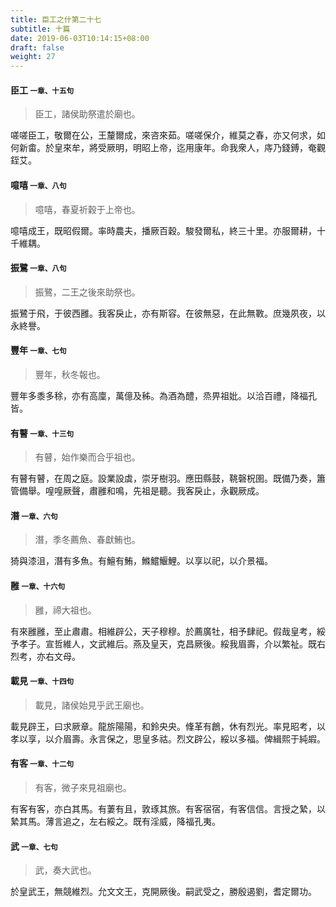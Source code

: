 ```yaml
---
title: 臣工之什第二十七
subtitle: 十篇
date: 2019-06-03T10:14:15+08:00
draft: false
weight: 27
---
```



<h4 id="27.1">臣工 <small>一章、十五句</small></h4>

<blockquote>
  <p>臣工，諸侯助祭遣於廟也。</p>
</blockquote>

<p id="27.1.1">嗟嗟臣工，敬爾在公，王釐爾成，來咨來茹。嗟嗟保介，維莫之春，亦又何求，如何新畬。於皇來牟，將受厥明，明昭上帝，迄用康年。命我衆人，庤乃錢鎛，奄觀銍艾。</p>


<h4 id="27.2">噫嘻 <small>一章、八句</small></h4>

<blockquote>
  <p>噫嘻，春夏祈穀于上帝也。</p>
</blockquote>

<p id="27.2.1">噫嘻成王，既昭假爾。率時農夫，播厥百穀。駿發爾私，終三十里。亦服爾耕，十千維耦。</p>


<h4 id="27.3">振鷺 <small>一章、八句</small></h4>

<blockquote>
  <p>振鷺，二王之後來助祭也。</p>
</blockquote>

<p id="27.3.1">振鷺于飛，于彼西雝。我客戾止，亦有斯容。在彼無惡，在此無斁。庶幾夙夜，以永終譽。</p>


<h4 id="27.4">豐年 <small>一章、七句</small></h4>

<blockquote>
  <p>豐年，秋冬報也。</p>
</blockquote>

<p id="27.4.1">豐年多黍多稌，亦有高廩，萬億及秭。為酒為醴，烝畀祖妣。以洽百禮，降福孔皆。</p>


<h4 id="27.5">有瞽 <small>一章、十三句</small></h4>

<blockquote>
  <p>有瞽，始作樂而合乎祖也。</p>
</blockquote>

<p id="27.5.1">有瞽有瞽，在周之庭。設業設虡，崇牙樹羽。應田縣鼓，鞉磬柷圉。既備乃奏，簫管備舉。喤喤厥聲，肅雝和鳴，先祖是聽。我客戾止，永觀厥成。</p>


<h4 id="27.6">潛 <small>一章、六句</small></h4>

<blockquote>
  <p>潛，季冬薦魚、春獻鮪也。</p>
</blockquote>

<p id="27.6.1">猗與漆沮，潛有多魚。有鱣有鮪，鰷鱨鰋鯉。以享以祀，以介景福。</p>


<h4 id="27.7">雝 <small>一章、十六句</small></h4>

<blockquote>
  <p>雝，禘大祖也。</p>
</blockquote>

<p id="27.7.1">有來雝雝，至止肅肅。相維辟公，天子穆穆。於薦廣牡，相予肆祀。假哉皇考，綏予孝子。宣哲維人，文武維后。燕及皇天，克昌厥後。綏我眉壽，介以繁祉。既右烈考，亦右文母。</p>


<h4 id="27.8">載見 <small>一章、十四句</small></h4>

<blockquote>
  <p>載見，諸侯始見乎武王廟也。</p>
</blockquote>

<p id="27.8.1">載見辟王，曰求厥章。龍旂陽陽，和鈴央央。鞗革有鶬，休有烈光。率見昭考，以孝以享，以介眉壽。永言保之，思皇多祜。烈文辟公，綏以多福。俾緝熙于純嘏。</p>


<h4 id="27.9">有客 <small>一章、十二句</small></h4>

<blockquote>
  <p>有客，微子來見祖廟也。</p>
</blockquote>

<p id="27.9.1">有客有客，亦白其馬。有萋有且，敦琢其旅。有客宿宿，有客信信。言授之縶，以縶其馬。薄言追之，左右綏之。既有淫威，降福孔夷。</p>


<h4 id="27.10">武 <small>一章、七句</small></h4>

<blockquote>
  <p>武，奏大武也。</p>
</blockquote>

<p id="27.10.1">於皇武王，無競維烈。允文文王，克開厥後。嗣武受之，勝殷遏劉，耆定爾功。</p>
